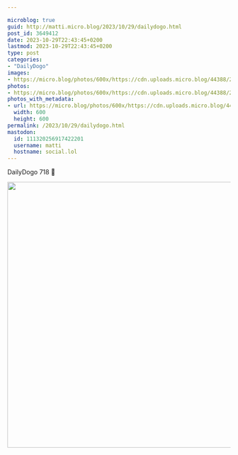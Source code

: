 ```yaml
---

microblog: true
guid: http://matti.micro.blog/2023/10/29/dailydogo.html
post_id: 3649412
date: 2023-10-29T22:43:45+0200
lastmod: 2023-10-29T22:43:45+0200
type: post
categories:
- "DailyDogo"
images:
- https://micro.blog/photos/600x/https://cdn.uploads.micro.blog/44388/2023/2cd68e988ef44b159c1e5b36e1b86cc7.jpg
photos:
- https://micro.blog/photos/600x/https://cdn.uploads.micro.blog/44388/2023/2cd68e988ef44b159c1e5b36e1b86cc7.jpg
photos_with_metadata:
- url: https://micro.blog/photos/600x/https://cdn.uploads.micro.blog/44388/2023/2cd68e988ef44b159c1e5b36e1b86cc7.jpg
  width: 600
  height: 600
permalink: /2023/10/29/dailydogo.html
mastodon:
  id: 111320256917422201
  username: matti
  hostname: social.lol
---
```

DailyDogo 718 🐶

<img src="/media/uploads/2023/2cd68e988ef44b159c1e5b36e1b86cc7.jpg" width="600" height="600" alt="" />
